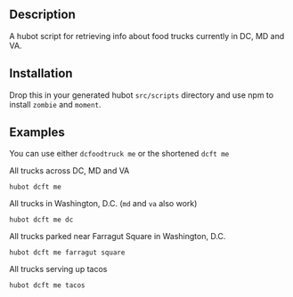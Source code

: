 ## Description
A hubot script for retrieving info about food trucks currently in DC, MD and VA.

## Installation
Drop this in your generated hubot `src/scripts` directory and use npm to install `zombie` and `moment`.

## Examples

You can use either `dcfoodtruck me` or the shortened `dcft me`

All trucks across DC, MD and VA
    
    hubot dcft me

All trucks in Washington, D.C. (`md` and `va` also work)

    hubot dcft me dc

All trucks parked near Farragut Square in Washington, D.C.

    hubot dcft me farragut square

All trucks serving up tacos

    hubot dcft me tacos
